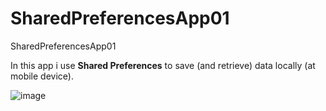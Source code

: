 # SharedPreferencesApp01
SharedPreferencesApp01

In this app i use **Shared Preferences** to save (and retrieve) data locally (at mobile device).

![image](https://github.com/pmoschos/SharedPreferencesApp01/assets/133533759/8bd4eb04-1bbc-47f5-9c0e-8432848020a4)


